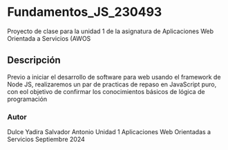 # Fundamentos_JS_230493
Proyecto de clase para la unidad 1 de la asignatura de Aplicaciones Web Orientada a Servicios (AWOS

## Descripción
  Previo a iniciar el desarrollo de software para web usando el framework de Node JS, realizaremos un 
  par de practicas de repaso en JavaScript puro, con eol objetivo de confirmar los conocimientos 
  básicos de lógica de programación



  ### Autor
  Dulce Yadira Salvador Antonio
  Unidad 1
  Aplicaciones Web Orientadas a Servicios
  Septiembre 2024 
